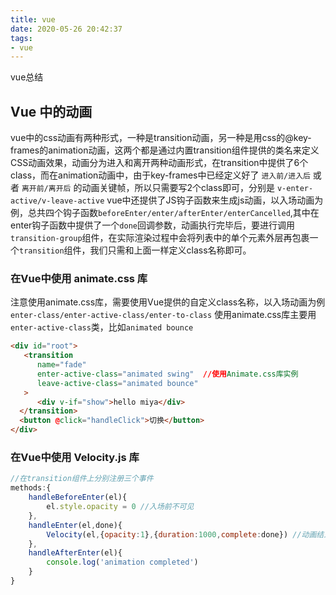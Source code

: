 ```yaml
---
title: vue
date: 2020-05-26 20:42:37
tags:
- vue
---
```

vue总结
<!-- more -->
## Vue 中的动画
vue中的css动画有两种形式，一种是transition动画，另一种是用css的@key-frames的animation动画，这两个都是通过内置transition组件提供的类名来定义CSS动画效果，动画分为进入和离开两种动画形式，在transition中提供了6个class，而在animation动画中，由于key-frames中已经定义好了 `进入前/进入后` 或者 `离开前/离开后` 的动画关键帧，所以只需要写2个class即可，分别是 `v-enter-active/v-leave-active`
vue中还提供了JS钩子函数来生成js动画，以入场动画为例，总共四个钩子函数`beforeEnter/enter/afterEnter/enterCancelled`,其中在enter钩子函数中提供了一个`done`回调参数，动画执行完毕后，要进行调用
`transition-group`组件，在实际渲染过程中会将列表中的单个元素外层再包裹一个`transition`组件，我们只需和上面一样定义class名称即可。

### 在Vue中使用 animate.css 库
注意使用animate.css库，需要使用Vue提供的自定义class名称，以入场动画为例`enter-class/enter-active-class/enter-to-class`
使用animate.css库主要用`enter-active-class`类，比如`animated bounce`
```html
<div id="root">
   <transition 
      name="fade" 
      enter-active-class="animated swing"  //使用Animate.css库实例
      leave-active-class="animated bounce"
   >
      <div v-if="show">hello miya</div>
  </transition>
  <button @click="handleClick">切换</button>
</div>
```
### 在Vue中使用 Velocity.js 库
```js
//在transition组件上分别注册三个事件
methods:{
    handleBeforeEnter(el){
        el.style.opacity = 0 //入场前不可见
    },
    handleEnter(el,done){
        Velocity(el,{opacity:1},{duration:1000,complete:done}) //动画结束调用done
    },
    handleAfterEnter(el){
        console.log('animation completed')
    }
}
```
